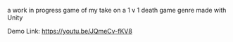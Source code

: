 a work in progress game of my take on a 1 v 1 death game genre made with Unity

Demo Link:
https://youtu.be/JQmeCv-fKV8
